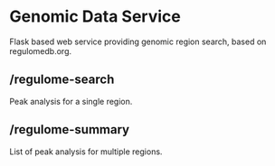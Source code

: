 # Genomic Data Service

Flask based web service providing genomic region search, based on regulomedb.org.


## /regulome-search
Peak analysis for a single region.

## /regulome-summary
List of peak analysis for multiple regions.
